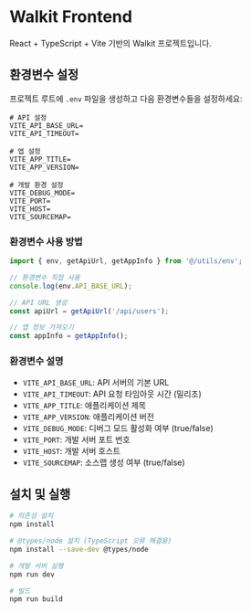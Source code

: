 # Walkit Frontend

React + TypeScript + Vite 기반의 Walkit 프로젝트입니다.

## 환경변수 설정

프로젝트 루트에 `.env` 파일을 생성하고 다음 환경변수들을 설정하세요:

```env
# API 설정
VITE_API_BASE_URL=
VITE_API_TIMEOUT=

# 앱 설정
VITE_APP_TITLE=
VITE_APP_VERSION=

# 개발 환경 설정
VITE_DEBUG_MODE=
VITE_PORT=
VITE_HOST=
VITE_SOURCEMAP=
```

### 환경변수 사용 방법

```typescript
import { env, getApiUrl, getAppInfo } from '@/utils/env';

// 환경변수 직접 사용
console.log(env.API_BASE_URL);

// API URL 생성
const apiUrl = getApiUrl('/api/users');

// 앱 정보 가져오기
const appInfo = getAppInfo();
```

### 환경변수 설명

- `VITE_API_BASE_URL`: API 서버의 기본 URL
- `VITE_API_TIMEOUT`: API 요청 타임아웃 시간 (밀리초)
- `VITE_APP_TITLE`: 애플리케이션 제목
- `VITE_APP_VERSION`: 애플리케이션 버전
- `VITE_DEBUG_MODE`: 디버그 모드 활성화 여부 (true/false)
- `VITE_PORT`: 개발 서버 포트 번호
- `VITE_HOST`: 개발 서버 호스트
- `VITE_SOURCEMAP`: 소스맵 생성 여부 (true/false)

## 설치 및 실행

```bash
# 의존성 설치
npm install

# @types/node 설치 (TypeScript 오류 해결용)
npm install --save-dev @types/node

# 개발 서버 실행
npm run dev

# 빌드
npm run build
```


